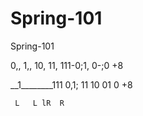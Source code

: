 # Spring-101
Spring-101

0,, 1,, 10, 11, 111-0;1, 0-;0 +8

__1________111
0,1; 11 10 01  0 +8

     L   L lR  R
